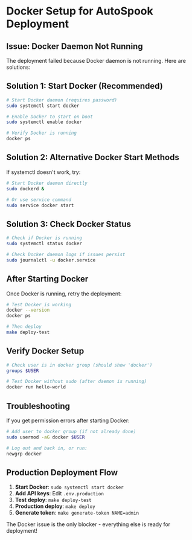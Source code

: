 # Docker Setup for AutoSpook Deployment

## Issue: Docker Daemon Not Running

The deployment failed because Docker daemon is not running. Here are solutions:

## Solution 1: Start Docker (Recommended)

```bash
# Start Docker daemon (requires password)
sudo systemctl start docker

# Enable Docker to start on boot
sudo systemctl enable docker

# Verify Docker is running
docker ps
```

## Solution 2: Alternative Docker Start Methods

If systemctl doesn't work, try:

```bash
# Start Docker daemon directly
sudo dockerd &

# Or use service command
sudo service docker start
```

## Solution 3: Check Docker Status

```bash
# Check if Docker is running
sudo systemctl status docker

# Check Docker daemon logs if issues persist
sudo journalctl -u docker.service
```

## After Starting Docker

Once Docker is running, retry the deployment:

```bash
# Test Docker is working
docker --version
docker ps

# Then deploy
make deploy-test
```

## Verify Docker Setup

```bash
# Check user is in docker group (should show 'docker')
groups $USER

# Test Docker without sudo (after daemon is running)
docker run hello-world
```

## Troubleshooting

If you get permission errors after starting Docker:

```bash
# Add user to docker group (if not already done)
sudo usermod -aG docker $USER

# Log out and back in, or run:
newgrp docker
```

## Production Deployment Flow

1. **Start Docker**: `sudo systemctl start docker`
2. **Add API keys**: Edit `.env.production`
3. **Test deploy**: `make deploy-test`
4. **Production deploy**: `make deploy`
5. **Generate token**: `make generate-token NAME=admin`

The Docker issue is the only blocker - everything else is ready for deployment!